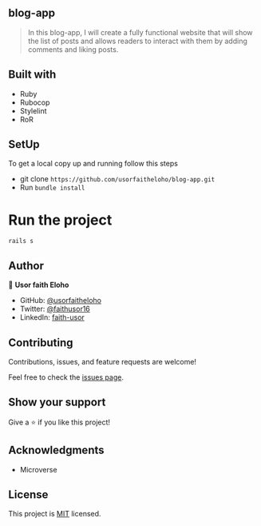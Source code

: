 ## blog-app
> In this blog-app, I will create a fully functional website that will show the list of posts and allows readers to interact with them by adding comments and liking posts.

## Built with
- Ruby
- Rubocop
- Stylelint
- RoR

## SetUp
To get a local copy up and running follow this steps
- git clone `https://github.com/usorfaitheloho/blog-app.git`
- Run `bundle install`

# Run the project
`rails s`

## Author

👤 **Usor faith Eloho**

- GitHub: [@usorfaitheloho](https://github.com/usorfaitheloho)
- Twitter: [@faithusor16](https://twitter.com/faithusor16)
- LinkedIn: [faith-usor](https://linkedin.com/in/faith-usor)

## Contributing

Contributions, issues, and feature requests are welcome!

Feel free to check the [issues page](../../issues/).

## Show your support

Give a ⭐️ if you like this project!


## Acknowledgments

- Microverse 

## License

This project is [MIT](./MIT.md) licensed.
